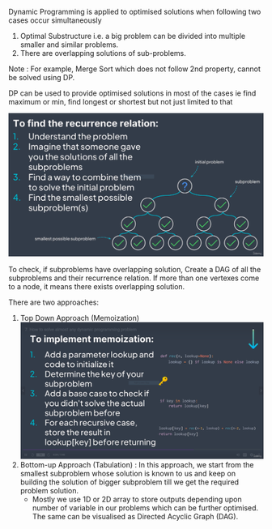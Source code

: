 Dynamic Programming is applied to optimised solutions when following two cases occur simultaneously
1. Optimal Substructure i.e. a big problem can be divided into multiple smaller and similar problems.
2. There are overlapping solutions of  sub-problems.

Note : For example, Merge Sort which does not follow 2nd property, cannot be solved using DP.

DP can be used to provide optimised solutions in most of the cases ie find maximum or min, find longest
or shortest but not just limited to that

![Find Recurrence Relation](static/DP-slide-1.PNG "Find Recurrence Relation")

To check, if subproblems have overlapping solution, Create a DAG of all the subproblems and their recurrence relation.
If more than one vertexes come to a node, it means there exists overlapping solution.

There are two approaches:
1. Top Down Approach (Memoization)
  ![](static/Top-Down-Approach.PNG)
2. Bottom-up Approach (Tabulation) :
    In this approach, we start from the smallest subproblem whose solution is known to us and keep on building the solution 
    of bigger subproblem till we get the required problem solution.
    - Mostly we use 1D or 2D array to store outputs depending upon number of 
    variable in our problems which can be further optimised. The same can be visualised as Directed Acyclic Graph (DAG).  